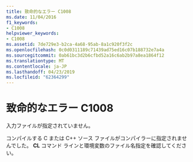 ```yaml
---
title: 致命的なエラー C1008
ms.date: 11/04/2016
f1_keywords:
- C1008
helpviewer_keywords:
- C1008
ms.assetid: 7de729e3-b2ca-4a68-95ab-8a1c920f3f2c
ms.openlocfilehash: 0c0d0311189c71439ad75ed16c07b188732e7a4a
ms.sourcegitcommit: 0ab61bc3d2b6cfbd52a16c6ab2b97a8ea1864f12
ms.translationtype: MT
ms.contentlocale: ja-JP
ms.lasthandoff: 04/23/2019
ms.locfileid: "62364299"
---
```

# <a name="fatal-error-c1008"></a>致命的なエラー C1008

入力ファイルが指定されていません。

コンパイルする C または C++ ソース ファイルがコンパイラーに指定されませんでした。 **CL** コマンド ラインと環境変数のファイル名指定を確認してください。